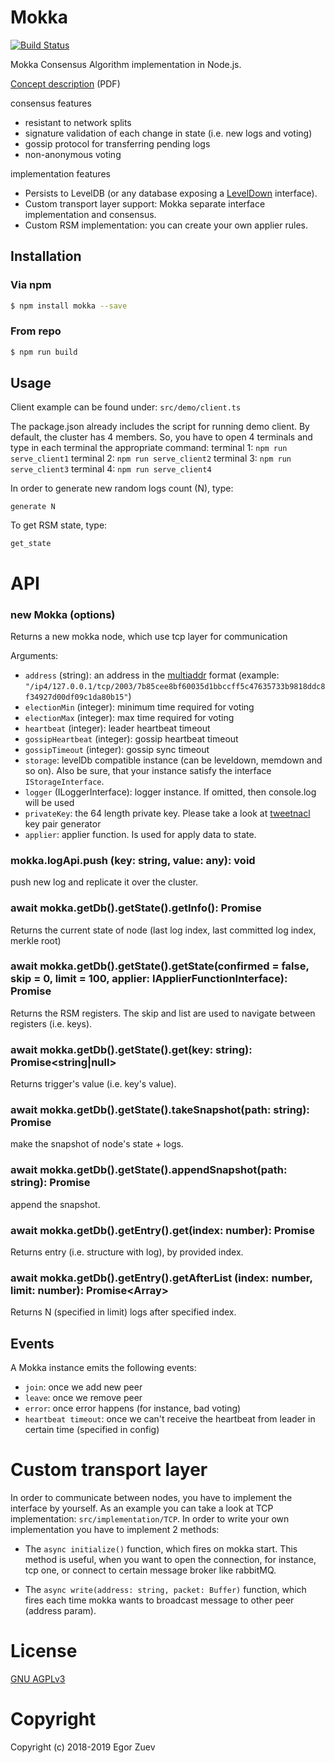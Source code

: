 # Mokka

 [![Build Status](https://travis-ci.org/ega-forever/mokka.svg?branch=master)](https://travis-ci.org/ega-forever/mokka) 

Mokka Consensus Algorithm implementation in Node.js.

[Concept description](https://arxiv.org/ftp/arxiv/papers/1901/1901.08435.pdf) (PDF)

consensus features
* resistant to network splits
* signature validation of each change in state (i.e. new logs and voting)
* gossip protocol for transferring pending logs
* non-anonymous voting

implementation features
* Persists to LevelDB (or any database exposing a [LevelDown](https://github.com/level/leveldown) interface).
* Custom transport layer support: Mokka separate interface implementation and consensus.
* Custom RSM implementation: you can create your own applier rules.

## Installation

### Via npm
```bash
$ npm install mokka --save
```

### From repo
```bash
$ npm run build
```

## Usage

Client example can be found under: ```src/demo/client.ts```

The package.json already includes the script for running demo client. By default, the cluster has 4 members. So, you have to open 4 terminals and type in each terminal the appropriate command:
terminal 1: ```npm run serve_client1```
terminal 2: ```npm run serve_client2```
terminal 3: ```npm run serve_client3```
terminal 4: ```npm run serve_client4```

In order to generate new random logs count (N), type: 
```
generate N
```
To get RSM state, type:
```
get_state
```


# API

### new Mokka (options)

Returns a new mokka node, which use tcp layer for communication

Arguments:

* `address` (string):  an address in the [multiaddr](https://github.com/multiformats/js-multiaddr#readme) format (example: `"/ip4/127.0.0.1/tcp/2003/7b85cee8bf60035d1bbccff5c47635733b9818ddc8f34927d00df09c1da80b15"`)
* `electionMin` (integer): minimum time required for voting
* `electionMax` (integer): max time required for voting
* `heartbeat` (integer): leader heartbeat timeout
* `gossipHeartbeat` (integer): gossip heartbeat timeout
* `gossipTimeout` (integer): gossip sync timeout
* `storage`: levelDb compatible instance (can be leveldown, memdown and so on). Also be sure, that your instance satisfy the interface ```IStorageInterface```. 
* `logger` (ILoggerInterface): logger instance. If omitted, then console.log will be used
* `privateKey`: the 64 length private key. Please take a look at [tweetnacl](https://www.npmjs.com/package/tweetnacl#naclsignkeypair) key pair generator
* `applier`: applier function. Is used for apply data to state.

### mokka.logApi.push (key: string, value: any): void

push new log and replicate it over the cluster.

### await mokka.getDb().getState().getInfo(): Promise<StateModel>

Returns the current state of node (last log index, last committed log index, merkle root)

### await mokka.getDb().getState().getState(confirmed = false, skip = 0, limit = 100, applier: IApplierFunctionInterface): Promise<RSMStateModel>

Returns the RSM registers. The skip and list are used to navigate between registers (i.e. keys).

### await mokka.getDb().getState().get(key: string): Promise<string|null>

Returns trigger's value (i.e. key's value).

### await mokka.getDb().getState().takeSnapshot(path: string): Promise<void>

make the snapshot of node's state + logs.

### await mokka.getDb().getState().appendSnapshot(path: string): Promise<void>

append the snapshot.

### await mokka.getDb().getEntry().get(index: number): Promise<EntryModel>

Returns entry (i.e. structure with log), by provided index.

### await mokka.getDb().getEntry().getAfterList (index: number, limit: number): Promise<Array<EntryModel>>

Returns N (specified in limit) logs after specified index.



## Events

A Mokka instance emits the following events:

* `join`: once we add new peer
* `leave`: once we remove peer
* `error`: once error happens (for instance, bad voting)
* `heartbeat timeout`: once we can't receive the heartbeat from leader in certain time (specified in config)


# Custom transport layer

In order to communicate between nodes, you have to implement the interface by yourself. As an example you can take a look at TCP implementation: ```src/implementation/TCP```.
 In order to write your own implementation you have to implement 2 methods:
 
* The ```async initialize()``` function, which fires on mokka start. This method is useful, when you want to open the connection, for instance, tcp one, or connect to certain message broker like rabbitMQ.

* The ```async write(address: string, packet: Buffer)``` function, which fires each time mokka wants to broadcast message to other peer (address param).




# License

[GNU AGPLv3](LICENSE)

# Copyright

Copyright (c) 2018-2019 Egor Zuev